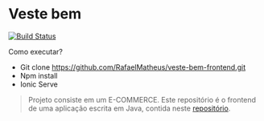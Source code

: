 # Veste bem

[![Build Status](https://travis-ci.org/joemccann/dillinger.svg?branch=master)](https://travis-ci.org/joemccann/dillinger)

Como executar?

- Git clone https://github.com/RafaelMatheus/veste-bem-frontend.git
- Npm install
- Ionic Serve



> Projeto consiste em um E-COMMERCE.
> Este repositório é o frontend de uma aplicação escrita em Java, contida neste [repositório](https://github.com/RafaelMatheus/Veste-bem.git).
